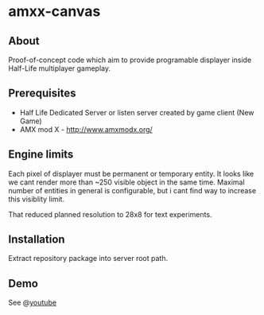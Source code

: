amxx-canvas
===========

## About
Proof-of-concept code which aim to provide programable displayer inside Half-Life multiplayer gameplay. 


## Prerequisites
- Half Life Dedicated Server or listen server created by game client (New Game)
- AMX mod X - http://www.amxmodx.org/

## Engine limits
Each pixel of displayer must be permanent or temporary entity. It looks like we cant render more than ~250 visible object in the same time. Maximal number of entities in general is configurable, but i cant find way to increase this visiblity limit. 

That reduced planned resolution to 28x8 for text experiments.


## Installation
Extract repository package into server root path.

## Demo
See @[youtube](https://www.youtube.com/watch?v=UcpbDoaZ3Qc&list=PLz0GOppD1_jVxQFYLYhKwIexxiDB238rI)
